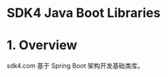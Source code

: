 SDK4 Java Boot Libraries
========================

# 1. Overview

sdk4.com 基于 Spring Boot 架构开发基础类库。

